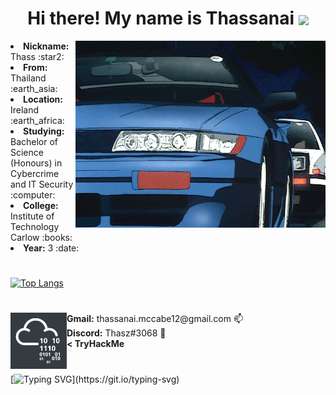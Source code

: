 <h1 align="center">
  Hi there! My name is Thassanai  
  <img src="https://user-images.githubusercontent.com/72495327/124330423-4df57f80-db85-11eb-8e0b-c29134452581.gif" width=70 align="center">
</h1>

<div>
  <img src="https://github.com/Thassanai546/Thassanai546/blob/main/Assets/parked.gif" align="right">
  <li><b>Nickname:</b> Thass :star2: </li>
  <li><b>From:</b> Thailand :earth_asia: </li>
  <li><b>Location:</b> Ireland :earth_africa: </li>
  <li><b>Studying:</b> Bachelor of Science (Honours) in Cybercrime and IT Security :computer: </li>
  <li><b>College:</b> Institute of Technology Carlow :books: </li>
  <li><b>Year:</b> 3 :date: </li>
  
  <h1></h1>
  
  [![Top Langs](https://github-readme-stats.vercel.app/api/top-langs/?username=Thassanai546&layout=compact)](https://github.com/anuraghazra/github-readme-stats)
  
</div>
<h1></h1>
<div>
  <a href="https://tryhackme.com/p/Thasz">
    <img src="https://github.com/Thassanai546/Thassanai546/blob/main/Assets/thm.png" width=90 align="left">
  </a>
  <b>Gmail:</b> thassanai.mccabe12@gmail.com  📫<br>
  <b>Discord:</b> Thasz#3068 💬 <br>
  <b>< TryHackMe</b>
</div>
  
  <h1></h1>
  
  [![Typing SVG](https://readme-typing-svg.herokuapp.com?color=00CF24&lines=%3E+Thank+you+for+visiting;%3E+Have+a+great+day!)](https://git.io/typing-svg)

<!--
**Thassanai546/Thassanai546** is a ✨ _special_ ✨ repository because its `README.md` (this file) appears on your GitHub profile.

Here are some ideas to get you started:

- 🔭 I’m currently working on ...
- 🌱 I’m currently learning ...
- 👯 I’m looking to collaborate on ...
- 🤔 I’m looking for help with ...
- 💬 Ask me about ...
- 📫 How to reach me: ...
- 😄 Pronouns: ...
- ⚡ Fun fact: ...
-->
